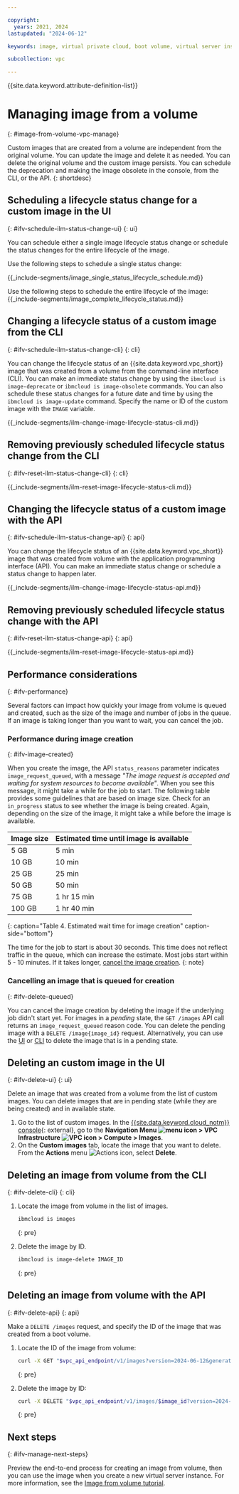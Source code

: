 ```yaml
---

copyright:
  years: 2021, 2024
lastupdated: "2024-06-12"

keywords: image, virtual private cloud, boot volume, virtual server instance, instance

subcollection: vpc

---
```


{{site.data.keyword.attribute-definition-list}}

# Managing image from a volume
{: #image-from-volume-vpc-manage}

Custom images that are created from a volume are independent from the original volume. You can update the image and delete it as needed. You can delete the original volume and the custom image persists. You can schedule the deprecation and making the image obsolete in the console, from the CLI, or the API.
{: shortdesc}

## Scheduling a lifecycle status change for a custom image in the UI
{: #ifv-schedule-ilm-status-change-ui}
{: ui}

You can schedule either a single image lifecycle status change or schedule the status changes for the entire lifecycle of the image.

Use the following steps to schedule a single status change:
<!-- see the -include-segments folder to update this information which is shared with vsi_is_manage_images.md -->
{{_include-segments/image_single_status_lifecycle_schedule.md}}

Use the following steps to schedule the entire lifecycle of the image:
{{_include-segments/image_complete_lifecycle_status.md}}

## Changing a lifecycle status of a custom image from the CLI
{: #ifv-schedule-ilm-status-change-cli}
{: cli}

You can change the lifecycle status of an {{site.data.keyword.vpc_short}} image that was created from a volume from the command-line interface (CLI). You can make an immediate status change by using the `ibmcloud is image-deprecate` or `ibmcloud is image-obsolete` commands. You can also schedule these status changes for a future date and time by using the `ibmcloud is image-update` command. Specify the name or ID of the custom image with the `IMAGE` variable.

<!-- see the -include-segments folder to update this information which is shared with vsi_is_manage_images.md -->
{{_include-segments/ilm-change-image-lifecycle-status-cli.md}}

## Removing previously scheduled lifecycle status change from the CLI
{: #ifv-reset-ilm-status-change-cli}
{: cli}

<!-- see the -include-segments folder to update this information which is shared with vsi_is_manage_images.md -->
{{_include-segments/ilm-reset-image-lifecycle-status-cli.md}}

## Changing the lifecycle status of a custom image with the API
{: #ifv-schedule-ilm-status-change-api}
{: api}

You can change the lifecycle status of an {{site.data.keyword.vpc_short}} image that was created from volume with the application programming interface (API). You can make an immediate status change or schedule a status change to happen later.

<!-- see the -include-segments folder to update this information which is shared with vsi_is_manage_images.md -->
{{_include-segments/ilm-change-image-lifecycle-status-api.md}}

## Removing previously scheduled lifecycle status change with the API
{: #ifv-reset-ilm-status-change-api}
{: api}

<!-- see the -include-segments folder to update this information which is shared with vsi_is_manage_images.md -->
{{_include-segments/ilm-reset-image-lifecycle-status-api.md}}

## Performance considerations
{: #ifv-performance}

Several factors can impact how quickly your image from volume is queued and created, such as the size of the image and number of jobs in the queue. If an image is taking longer than you want to wait, you can cancel the job.

### Performance during image creation
{: #ifv-image-created}

When you create the image, the API `status_reasons` parameter indicates `image_request_queued`, with a message _"The image request is accepted and waiting for system resources to become available"_. When you see this message, it might take a while for the job to start. The following table provides some guidelines that are based on image size. Check for an `in_progress` status to see whether the image is being created. Again, depending on the size of the image, it might take a while before the image is available.

| Image size | Estimated time until image is available |
|------------|-----------------------------------------|
| 5 GB |  5 min |
| 10 GB | 10 min |
| 25 GB |  25 min |
| 50 GB |  50 min |
| 75 GB | 1 hr 15 min |
| 100 GB | 1 hr 40 min |
{: caption="Table 4. Estimated wait time for image creation" caption-side="bottom"}

The time for the job to start is about 30 seconds. This time does not reflect traffic in the queue, which can increase the estimate. Most jobs start within 5 - 10 minutes. If it takes longer, [cancel the image creation](#ifv-delete-queued).
{: note}

### Cancelling an image that is queued for creation
{: #ifv-delete-queued}

You can cancel the image creation by deleting the image if the underlying job didn't start yet. For images in a _pending_ state, the `GET /images` API call returns an `image_request_queued` reason code. You can delete the pending image with a `DELETE /image{image_id}` request. Alternatively, you can use the [UI](/docs/vpc?topic=vpc-image-from-volume-vpc-manage&interface=ui#ifv-delete-ui) or [CLI](/docs/vpc?topic=vpc-image-from-volume-vpc-manage&interface=cli#ifv-delete-cli) to delete the image that is in a pending state.

## Deleting an custom image in the UI
{: #ifv-delete-ui}
{: ui}

Delete an image that was created from a volume from the list of custom images. You can delete images that are in pending state (while they are being created) and in available state.

1. Go to the list of custom images. In the [{{site.data.keyword.cloud_notm}} console](/login){: external}, go to  the **Navigation Menu ![menu icon](../../icons/icon_hamburger.svg) > VPC Infrastructure ![VPC icon](../../icons/vpc.svg) > Compute > Images**.
2. On the **Custom images** tab, locate the image that you want to delete. From the **Actions** menu ![Actions icon](../icons/action-menu-icon.svg "Actions"), select **Delete**.

## Deleting an image from volume from the CLI
{: #ifv-delete-cli}
{: cli}

1. Locate the image from volume in the list of images.

   ```sh
   ibmcloud is images
   ```
   {: pre}

2. Delete the image by ID.

   ```sh
   ibmcloud is image-delete IMAGE_ID
   ```
   {: pre}

## Deleting an image from volume with the API
{: #ifv-delete-api}
{: api}

Make a `DELETE /images` request, and specify the ID of the image that was created from a boot volume.

1. Locate the ID of the image from volume:

   ```sh
   curl -X GET "$vpc_api_endpoint/v1/images?version=2024-06-12&generation=2" -H "Authorization: Bearer $iam_token"
   ```
   {: pre}

2. Delete the image by ID:

   ```sh
   curl -X DELETE "$vpc_api_endpoint/v1/images/$image_id?version=2024-06-12&generation=2" -H "Authorization: Bearer $iam_token"
   ```
   {: pre}


## Next steps
{: #ifv-manage-next-steps}

Preview the end-to-end process for creating an image from volume, then you can use the image when you create a new virtual server instance. For more information, see the [Image from volume tutorial](/docs/vpc?topic=vpc-creating-and-using-an-image-from-volume).

